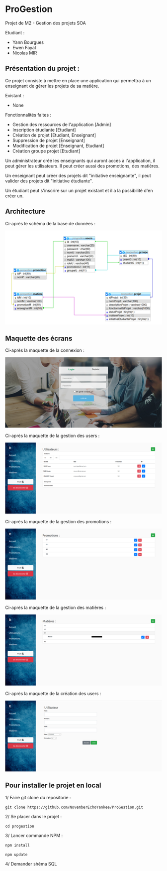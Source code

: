 # ProGestion
Projet de M2 - Gestion des projets SOA

Etudiant : 
* Yann Bourgues
* Ewen Fayat  
* Nicolas MIR

## Présentation du projet :  
Ce projet consiste à mettre en place une application qui permettra à un enseignant de gérer les projets de sa matière.

Existant :
* None

Fonctionnalités faites :
* Gestion des ressources de l'application [Admin]
* Inscription étudiante [Etudiant]
* Création de projet [Etudiant, Enseignant]
* Suppression de projet [Enseignant]
* Modification de projet [Enseignant, Etudiant]
* Création groupe projet [Etudiant]

 Un administrateur créé les enseignants qui auront accès à l'application, il peut gérer les utilisateurs.
 Il peut créer aussi des promotions, des matières.
 
 Un enseignant peut créer des projets dit "initiative enseignante", il peut valider des projets dit "initiative étudiante".
 
 Un étudiant peut s'inscrire sur un projet existant et il a la possibilité d'en créer un.


## Architecture

Ci-après le schéma de la base de données : 
  
![Base de données](bdd_progestion.PNG)

## Maquette des écrans

Ci-après la maquette de la connexion : 
  
![Connexion](page_connexion_progestion.png)

Ci-après la maquette de la gestion des users : 
  
![Connexion](page_admin_users_progestion.png)

Ci-après la maquette de la gestion des promotions : 
  
![Connexion](page_admin_promo_progestion.png)

Ci-après la maquette de la gestion des matières : 
  
![Connexion](page_admin_matiere_progestion.png)

Ci-après la maquette de la création des users : 
  
![Connexion](page_admin_create_users_progestion.png)

## Pour installer le projet en local

1/ Faire git clone du repositorie : 
```
git clone https://github.com/NovemberEchoYankee/ProGestion.git
```
2/ Se placer dans le projet : 
```
cd progestion
```
3/ Lancer commande NPM : 
```
npm install
```
```
npm update
```
4/ Demander shéma SQL 
